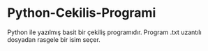 # Python-Cekilis-Programi
Python ile yazılmış basit bir çekiliş programıdır. Program .txt uzantılı dosyadan rasgele bir isim seçer.
